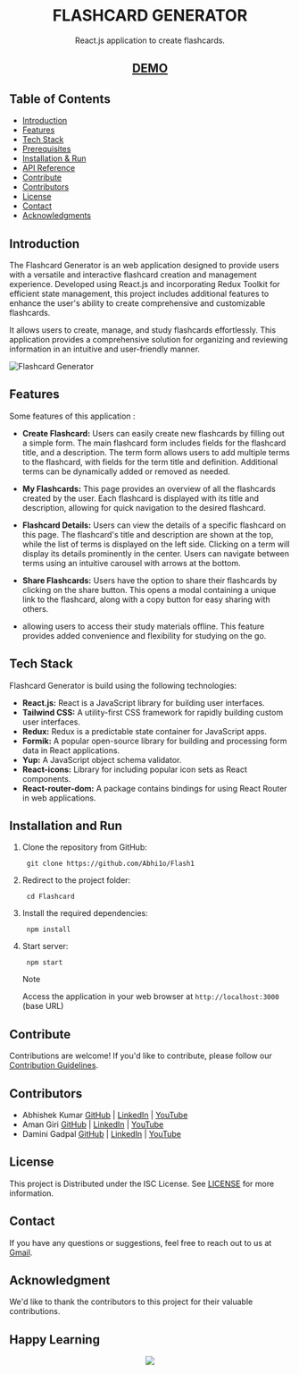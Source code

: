 <h1 align="center"> 
FLASHCARD GENERATOR
</h1>
<p align="center">React.js application to create flashcards.</p>


<h2 align='center'>
<a href='https://get-youtube-subscribers-eight.vercel.app/' target="_blank">DEMO</a>
</h2>

## Table of Contents

- [Introduction ](#introduction)
- [Features ](#features)
- [Tech Stack ](#tech-stack)
- [Prerequisites ](#prerequisites)
- [Installation & Run](#installation-and-run)
- [API Reference ](#api-reference)
- [Contribute ](#contribute)
- [Contributors ](#contributors)
- [License ](#license)
- [Contact ](#contact)
- [Acknowledgments ](#acknowledgments)


## Introduction
The Flashcard Generator is an  web application designed to provide users with a versatile and interactive flashcard creation and management experience. Developed using React.js and incorporating Redux Toolkit for efficient state management, this project includes additional features to enhance the user's ability to create comprehensive and customizable flashcards.

It allows users to create, manage, and study flashcards effortlessly. This application provides a comprehensive solution for organizing and reviewing information in an intuitive and user-friendly manner.

![Flashcard Generator](https://github.com/Abhi1o/Flash1/assets/87490161/7e4f4776-cd79-4577-bb26-2ef06b30fa0a)

## Features
Some features of this application :
- **Create Flashcard:** Users can easily create new flashcards by filling out a simple form. The main flashcard form includes fields for the flashcard title, and a description. The term form allows users to add multiple terms to the flashcard, with fields for the term title and definition. Additional terms can be dynamically added or removed as needed.

- **My Flashcards:** This page provides an overview of all the flashcards created by the user. Each flashcard is displayed with its title and description, allowing for quick navigation to the desired flashcard.

- **Flashcard Details:** Users can view the details of a specific flashcard on this page. The flashcard's title and description are shown at the top, while the list of terms is displayed on the left side. Clicking on a term will display its details prominently in the center. Users can navigate between terms using an intuitive carousel with arrows at the bottom.

- **Share Flashcards:** Users have the option to share their flashcards by clicking on the share button. This opens a modal containing a unique link to the flashcard, along with a copy button for easy sharing with others.

-  allowing users to access their study materials offline. This feature provides added convenience and flexibility for studying on the go.


## Tech Stack
Flashcard Generator is build using the following technologies:

- **React.js:** React is a JavaScript library for building user interfaces.
- **Tailwind CSS:** A utility-first CSS framework for rapidly building custom user interfaces. 
- **Redux:** Redux is a predictable state container for JavaScript apps.
- **Formik:**  A popular open-source library for building and processing form data in React applications.
- **Yup:**  A JavaScript object schema validator.
- **React-icons:** Library for including popular icon sets as React components.
- **React-router-dom:** A package contains bindings for using React Router in web applications.



## Installation and Run
1. Clone the repository from GitHub:
    ```
     git clone https://github.com/Abhi1o/Flash1
    ```
2. Redirect to the project folder:
    ```
     cd Flashcard
    ```
3. Install the required dependencies:
    ```
     npm install
    ```

4. Start server:
    ```
     npm start
    ```
    > [!NOTE]
    > Access the  application in your web browser at `http://localhost:3000` (base URL)



## Contribute
Contributions are welcome! If you'd like to contribute, please follow our [Contribution Guidelines](CONTRIBUTING.md).

## Contributors
- Abhishek Kumar [GitHub](https://github.com/abhi1o) | [LinkedIn](https://linkedin.com/in/abhi--) | [YouTube](https://www.youtube.com/watch?v=1SHSj539rQg)
- Aman Giri [GitHub](https://github.com/amangiri7) | [LinkedIn](https://www.linkedin.com/in/aman-giri-6b3a3b284/) | [YouTube](https://www.youtube.com/watch?v=Ur-M8QxRqQ8)
- Damini Gadpal [GitHub](https://github.com/Daminigadpal) | [LinkedIn](https://www.linkedin.com/in/damini-gadpal-01996716b) | [YouTube](https://youtu.be/tzykJmtIHvg)

## License
This project is Distributed under the ISC License. See [LICENSE](./LICENSE) for more information.

## Contact
If you have any questions or suggestions, feel free to reach out to us at [Gmail](https://mail.google.com/mail/u/0/#inbox?compose=GTvVlcSGLPhhCThjSQBxqqKCTksFHbgmPZGmrTXlskrtrXBgHxRqbmdRdzJJlNBtvTWsTLmjdVLbb).

## Acknowledgment
We'd like to thank the contributors to this project for their valuable contributions.


## Happy Learning

<p align="center">
<a href="https://github.com/Abhi1o/get_youtube_subscribers" title="GET youtube subscriber projects">
<img src="https://img.shields.io/badge/GitHub-100000?style=for-the-badge&logo=github&logoColor=white">
    
</a>
</p>
